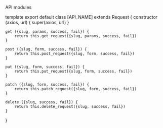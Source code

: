 API modules

template
export default class [API_NAME] extends Request {
    constructor (axios, url) {
        super(axios, url)
    }
    
    get ({slug, params, success, fail}) {
        return this.get_request({slug, params, success, fail})
    }
  
    post ({slug, form, success, fail}) {
        return this.post_request({slug, form, success, fail})
    }
  
    put ({slug, form, success, fail}) {
        return this.put_request({slug, form, success, fail})
    }
  
    patch ({slug, form, success, fail}) {
        return this.patch_request({slug, form, success, fail})
    }
  
    delete ({slug, success, fail}) {
        return this.delete_request({slug, success, fail})
    }
}